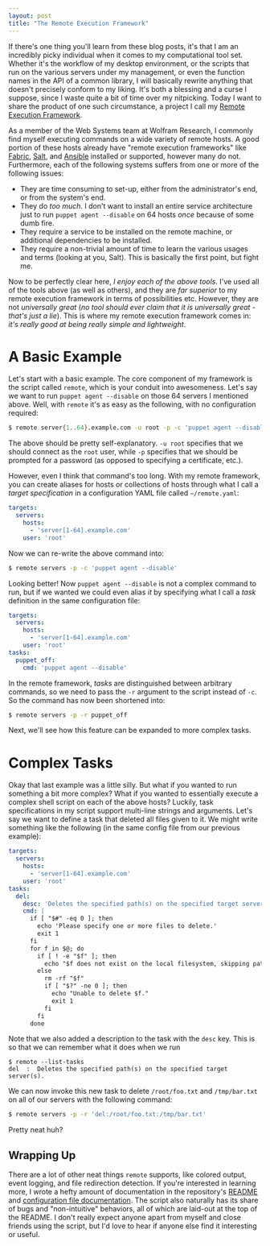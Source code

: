 ```yaml
---
layout: post
title: "The Remote Execution Framework"
---
```


If there's one thing you'll learn from these blog posts, it's that I am an incredibly picky individual when it comes to my computational tool set. Whether it's the workflow of my desktop environment, or the scripts that run on the various servers under my management, or even the function names in the API of a common library, I will basically rewrite anything that doesn't precisely conform to my liking. It's both a blessing and a curse I suppose, since I waste quite a bit of time over my nitpicking. Today I want to share the product of one such circumstance, a project I call my [Remote Execution Framework](https://github.com/HarrisonTotty/remote-framework).

As a member of the Web Systems team at Wolfram Research, I commonly find myself executing commands on a wide variety of remote hosts. A good portion of these hosts already have "remote execution frameworks" like [Fabric](http://www.fabfile.org/), [Salt](https://www.saltstack.com/), and [Ansible](https://www.ansible.com/) installed or supported, however many do not. Furthermore, each of the following systems suffers from one or more of the following issues:

* They are time consuming to set-up, either from the administrator's end, or from the system's end.
* They do _too much_. I don't want to install an entire service architecture just to run `puppet agent --disable` on 64 hosts _once_ because of some dumb fire.
* They require a service to be installed on the remote machine, or additional dependencies to be installed.
* They require a non-trivial amount of time to learn the various usages and terms (looking at you, Salt). This is basically the first point, but fight me.

Now to be perfectly clear here, _I enjoy each of the above tools_. I've used all of the tools above (as well as others), and they are _far superior_ to my remote execution framework in terms of possibilities etc. However, they are not _universally great_ (_no tool should ever claim that it is universally great - that's just a lie_). This is where my remote execution framework comes in: _it's really good at being really simple and lightweight_.


# A Basic Example

Let's start with a basic example. The core component of my framework is the script called `remote`, which is your conduit into awesomeness. Let's say we want to run `puppet agent --disable` on those 64 servers I mentioned above. Well, with `remote` it's as easy as the following, with no configuration required:

```bash
$ remote server{1..64}.example.com -u root -p -c 'puppet agent --disable'
```

The above should be pretty self-explanatory. `-u root` specifies that we should connect as the `root` user, while `-p` specifies that we should be prompted for a password (as opposed to specifying a certificate, etc.).

However, even I think that command's too long. With my remote framework, you can create aliases for hosts or collections of hosts through what I call a _target specification_ in a configuration YAML file called `~/remote.yaml`:

```yaml
targets:
  servers:
    hosts:
      - 'server[1-64].example.com'
    user: 'root'
```

Now we can re-write the above command into:

```bash
$ remote servers -p -c 'puppet agent --disable'
```

Looking better! Now `puppet agent --disable` is not a complex command to run, but if we wanted we could even alias _it_ by specifying what I call a _task_ definition in the same configuration file:

```yaml
targets:
  servers:
    hosts:
      - 'server[1-64].example.com'
    user: 'root'
tasks:
  puppet_off:
    cmd: 'puppet agent --disable'
```

In the remote framework, _tasks_ are distinguished between arbitrary commands, so we need to pass the `-r` argument to the script instead of `-c`. So the command has now been shortened into:

```bash
$ remote servers -p -r puppet_off
```

Next, we'll see how this feature can be expanded to more complex tasks.


# Complex Tasks

Okay that last example was a little silly. But what if you wanted to run something a bit more complex? What if you wanted to essentially execute a complex shell script on each of the above hosts? Luckily, task specifications in my script support multi-line strings and arguments. Let's say we want to define a task that deleted all files given to it. We might write something like the following (in the same config file from our previous example):

```yaml
targets:
  servers:
    hosts:
      - 'server[1-64].example.com'
    user: 'root'
tasks:
  del:
    desc: 'Deletes the specified path(s) on the specified target server(s).'
    cmd: |
      if [ "$#" -eq 0 ]; then
        echo 'Please specify one or more files to delete.'
        exit 1
      fi
      for f in $@; do
        if [ ! -e "$f" ]; then
          echo "$f does not exist on the local filesystem, skipping path."
        else
          rm -rf "$f"
          if [ "$?" -ne 0 ]; then
            echo "Unable to delete $f."
            exit 1
          fi
        fi
      done
```

Note that we also added a description to the task with the `desc` key. This is so that we can remember what it does when we run

```
$ remote --list-tasks
del  :  Deletes the specified path(s) on the specified target server(s).
```

We can now invoke this new task to delete `/root/foo.txt` and `/tmp/bar.txt` on all of our servers with the following command:

```bash
$ remote servers -p -r 'del:/root/foo.txt:/tmp/bar.txt'
```

Pretty neat huh?


## Wrapping Up

There are a lot of other neat things `remote` supports, like colored output, event logging, and file redirection detection. If you're interested in learning more, I wrote a hefty amount of documentation in the repository's [README](https://github.com/HarrisonTotty/remote-framework/blob/master/README.md) and [configuration file documentation](https://github.com/HarrisonTotty/remote-framework/blob/master/CONFIGURATION.md). The script also naturally has its share of bugs and "non-intuitive" behaviors, all of which are laid-out at the top of the README. I don't really expect anyone apart from myself and close friends using the script, but I'd love to hear if anyone else find it interesting or useful.
